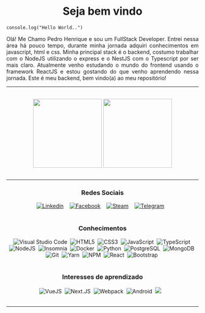 
<h1 align="center">Seja bem vindo </h1>
<code>console.log("Hello World..")</code>

<p align="justify">
   Olá!
   Me Chamo Pedro Henrique e sou um FullStack Developer. Entrei nessa área há pouco tempo, durante minha jornada adquiri conhecimentos em javascript, html e css. Minha principal stack é o backend, costumo trabalhar com o NodeJS utilizando o express e o NestJS com o Typescript por ser mais claro. Atualmente venho estudando o mundo do frontend usando o framework ReactJS e estou gostando do que venho aprendendo nessa jornada.
   Este é meu backend, bem vindo(a) ao meu repositório!
</p>

---


<br>
<div align="center">
   <img height=180px align="center" src="https://github-readme-stats.vercel.app/api?username=PedroCode2&show_icons=true&theme=vue-dark&custom_title=PedroCode2's+Github+stats&include_all_commits=true&count_private=true">
   <img height=180px align="center" src="https://github-readme-stats.vercel.app/api/top-langs/?username=PedroCode2&layout=compact&theme=vue-dark&langs_count=8">
</div>
<br>


---


<h3 align="center">Redes Sociais</h3>
<div align="center">
   <a href="https://www.linkedin.com/in/pedro-henrique-soares-40b18b21a/" target="blank"><img src="https://img.shields.io/badge/Linkedin-0A66C2?style=for-the-badge&logo=linkedin&logoColor=white" alt="Linkedin" /></a> &nbsp;&nbsp;
   <a href="https://www.facebook.com/PedroCode2/" target="blank"><img src="https://img.shields.io/badge/Facebook-1877F2?style=for-the-badge&logo=facebook&logoColor=white" alt="Facebook" /></a> &nbsp;&nbsp;
   <a href="https://steamcommunity.com/id/Riiveen/" target="blank"><img src="https://img.shields.io/badge/Steam-000000?style=for-the-badge&logo=steam&logoColor=white" alt="Steam" /></a> &nbsp;&nbsp;
   <a href="https://api.whatsapp.com/send?phone=5519987115718&text=Ol%C3%A1%2C%20Gostaria%20de%20entrar%20em%20contato%20com%20PedroCode%20a%20Respeito%20de%20Trabalhos%20como%20Webdeveloper" target="blank"><img src="https://img.shields.io/badge/WhatsApp-25D366?style=for-the-badge&logo=whatsapp&logoColor=white" alt="Telegram" /></a> &nbsp;&nbsp;
</div>
<br>
<h3 align="center">Conhecimentos</h3>
<div align="center">
   <img src="https://img.shields.io/badge/VS_Code-007ACC?style=flat&logo=visual-studio-code&logoColor=white" alt="Visual Studio Code">&nbsp;
   <img src="https://img.shields.io/badge/HTML5-E34F26?style=flat&logo=html5&logoColor=FFFFFF" alt="HTML5">&nbsp;
   <img src="https://img.shields.io/badge/CSS3-1572B6?style=flat&logo=css3&logoColor=FFFFFF" alt="CSS3">&nbsp;
   <img src="https://img.shields.io/badge/JavaScript-F7DF1E?style=flat&logo=javascript&logoColor=000000" alt="JavaScript">&nbsp;
   <img src="https://img.shields.io/badge/TypeScript-3178C6?style=flat&logo=typescript&logoColor=FFFFFF" alt="TypeScript">&nbsp;
   <img src="https://img.shields.io/badge/NodeJS-339933?style=flat&logo=nodedotjs&logoColor=FFFFFF"  alt="NodeJS">&nbsp;
   <img src="https://img.shields.io/badge/insomnia-5849BE?style=flat&logo=insomnia&logoColor=FFFFFF" alt="Insomnia" />&nbsp;
   <img src="https://img.shields.io/badge/Docker-2496ED?style=flat&logo=docker&logoColor=FFFFFF" alt="Docker">&nbsp;
   <img src="https://img.shields.io/badge/Python-3776AB?style=flat&logo=python&logoColor=FFFFFF" alt="Python">&nbsp;
   <img src="https://img.shields.io/badge/Postgresql-4169E1?style=flat&logo=postgresql&logoColor=FFFFFF" alt="PostgreSQL">&nbsp;
   <img src="https://img.shields.io/badge/mongodb-47A248?style=flat&logo=mongodb&logoColor=FFFFFF" alt="MongoDB">&nbsp;
   <img src="https://img.shields.io/badge/git-F05032?style=flat&logo=git&logoColor=FFFFFF" alt="Git">&nbsp;
   <img src="https://img.shields.io/badge/yarn-2C8EBB?style=flat&logo=yarn&logoColor=FFFFFF" alt="Yarn">&nbsp;
   <img src="https://img.shields.io/badge/npm-CB3837?style=flat&logo=npm&logoColor=FFFFFF" alt="NPM">&nbsp;
   <img src="https://img.shields.io/badge/React-61DAFB?style=flat&logo=react&logoColor=000000" alt="React">&nbsp;
   <img src="https://img.shields.io/badge/bootstrap-7952B3?style=flat&logo=bootstrap&logoColor=FFFFFF" alt="Bootstrap">&nbsp;
</div>
<br>
<h3 align="center"> Interesses de aprendizado </h3>
<div align="center">
   <img src="https://img.shields.io/badge/Vuejs-4FC08D?style=flat&logo=vuedotjs&logoColor=FFFFFF" alt="VueJS">&nbsp;
   <img src="https://img.shields.io/badge/nextjs-000000?style=flat&logo=nextdotjs&logoColor=FFFFFF" alt="Next.JS">&nbsp;
   <img src="https://img.shields.io/badge/webpack-8DD6F9?style=flat&logo=webpack&logoColor=000000" alt="Webpack">&nbsp;
   <img src="https://img.shields.io/badge/android-3DDC84?style=flat&logo=android&logoColor=FFFFFF" alt="Android">&nbsp;
   <img src="https://img.shields.io/badge/Java-ED8B00?style=for-the-badge&logo=java&logoColor=white" alt"Java">&nbsp;
   <img src="https://img.shields.io/badge/AngularJS-E23237?style=for-the-badge&logo=angularjs&logoColor=white" alt "AngularJS">&nbsp;
</div>
<br>

---

<!---Cobrinha comendo animação --->

<!-- ![Snake animation](https://github.com/pedrocode2/pedrocode2/blob/output/github-user-contribution.svg) -->

<!---  **************************************************************************************************************************************************  --->
